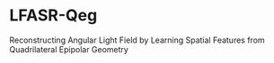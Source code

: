 # LFASR-Qeg
Reconstructing Angular Light Field by Learning Spatial Features from  Quadrilateral Epipolar Geometry
